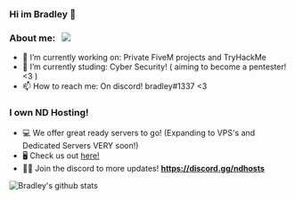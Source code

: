 ### Hi im Bradley 👋


### **About me:** &nbsp; ![](https://komarev.com/ghpvc/?username=bradley1337&label=Views&color=blue&style=plastic)

- 🔭 I’m currently working on: Private FiveM projects and TryHackMe
- 🌱 I’m currently studing: Cyber Security! ( aiming to become a pentester! <3 )
- 📫 How to reach me: On discord! bradley#1337 <3 


### **I own ND Hosting!**

- 💻 We offer great ready servers to go! (Expanding to VPS's and Dedicated Servers VERY soon!)
- 🖥️ Check us out [here!](https://client.ndhosts.com)
- 👨‍💻 Join the discord to more updates! **https://discord.gg/ndhosts**

![Bradley's github stats](https://github-readme-stats.vercel.app/api?username=bradley1337&show_icons=true&theme=radical)
